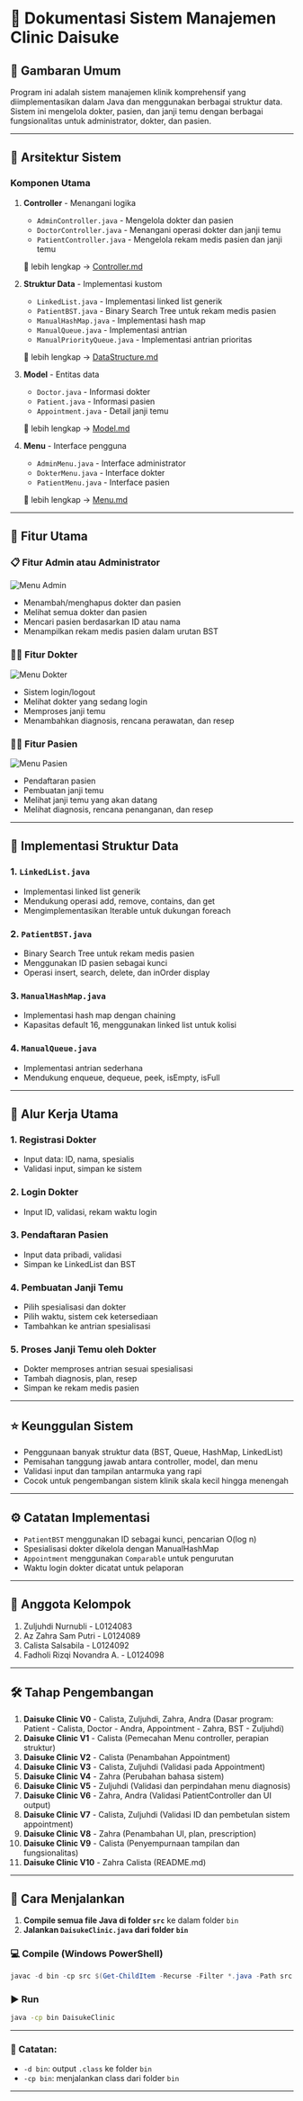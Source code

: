 # 🏥 Dokumentasi Sistem Manajemen Clinic Daisuke

## 📌 Gambaran Umum

Program ini adalah sistem manajemen klinik komprehensif yang diimplementasikan dalam Java dan menggunakan berbagai struktur data. Sistem ini mengelola dokter, pasien, dan janji temu dengan berbagai fungsionalitas untuk administrator, dokter, dan pasien.

---

## 🧱 Arsitektur Sistem

### Komponen Utama

1. **Controller** - Menangani logika

   * `AdminController.java` - Mengelola dokter dan pasien
   * `DoctorController.java` - Menangani operasi dokter dan janji temu
   * `PatientController.java` - Mengelola rekam medis pasien dan janji temu

   📄 lebih lengkap → [Controller.md](https://github.com/calistasalsabila/DaisukeClinic/blob/main/Controller.md)


2. **Struktur Data** - Implementasi kustom

   * `LinkedList.java` - Implementasi linked list generik
   * `PatientBST.java` - Binary Search Tree untuk rekam medis pasien
   * `ManualHashMap.java` - Implementasi hash map
   * `ManualQueue.java` - Implementasi antrian
   * `ManualPriorityQueue.java` - Implementasi antrian prioritas

   📄 lebih lengkap → [DataStructure.md](https://github.com/calistasalsabila/DaisukeClinic/blob/main/DataStructure.md)

3. **Model** - Entitas data

   * `Doctor.java` - Informasi dokter
   * `Patient.java` - Informasi pasien
   * `Appointment.java` - Detail janji temu

   📄 lebih lengkap →  [Model.md](https://github.com/calistasalsabila/DaisukeClinic/blob/main/Model.md)

4. **Menu** - Interface pengguna

   * `AdminMenu.java` - Interface administrator
   * `DokterMenu.java` - Interface dokter
   * `PatientMenu.java` - Interface pasien

   📄 lebih lengkap → [Menu.md](https://github.com/calistasalsabila/DaisukeClinic/blob/main/Menu.md)
---

## 🎯 Fitur Utama

### 📋 Fitur Admin atau Administrator

![Menu Admin](images/Admin_menu.png)

* Menambah/menghapus dokter dan pasien
* Melihat semua dokter dan pasien
* Mencari pasien berdasarkan ID atau nama
* Menampilkan rekam medis pasien dalam urutan BST

### 👨‍⚕️ Fitur Dokter

![Menu Dokter](images/Doctor_menu.png)

* Sistem login/logout
* Melihat dokter yang sedang login
* Memproses janji temu
* Menambahkan diagnosis, rencana perawatan, dan resep

### 🧑‍⚕️ Fitur Pasien

![Menu Pasien](images/Patient_menu.png)

* Pendaftaran pasien
* Pembuatan janji temu
* Melihat janji temu yang akan datang
* Melihat diagnosis, rencana penanganan, dan resep

---

## 🧠 Implementasi Struktur Data

### 1. `LinkedList.java`

* Implementasi linked list generik
* Mendukung operasi add, remove, contains, dan get
* Mengimplementasikan Iterable untuk dukungan foreach

### 2. `PatientBST.java`

* Binary Search Tree untuk rekam medis pasien
* Menggunakan ID pasien sebagai kunci
* Operasi insert, search, delete, dan inOrder display

### 3. `ManualHashMap.java`

* Implementasi hash map dengan chaining
* Kapasitas default 16, menggunakan linked list untuk kolisi

### 4. `ManualQueue.java`

* Implementasi antrian sederhana
* Mendukung enqueue, dequeue, peek, isEmpty, isFull

---

## 🔄 Alur Kerja Utama

### 1. Registrasi Dokter

* Input data: ID, nama, spesialis
* Validasi input, simpan ke sistem

### 2. Login Dokter

* Input ID, validasi, rekam waktu login

### 3. Pendaftaran Pasien

* Input data pribadi, validasi
* Simpan ke LinkedList dan BST

### 4. Pembuatan Janji Temu

* Pilih spesialisasi dan dokter
* Pilih waktu, sistem cek ketersediaan
* Tambahkan ke antrian spesialisasi

### 5. Proses Janji Temu oleh Dokter

* Dokter memproses antrian sesuai spesialisasi
* Tambah diagnosis, plan, resep
* Simpan ke rekam medis pasien

---

## ⭐ Keunggulan Sistem

* Penggunaan banyak struktur data (BST, Queue, HashMap, LinkedList)
* Pemisahan tanggung jawab antara controller, model, dan menu
* Validasi input dan tampilan antarmuka yang rapi
* Cocok untuk pengembangan sistem klinik skala kecil hingga menengah

---

## ⚙️ Catatan Implementasi

* `PatientBST` menggunakan ID sebagai kunci, pencarian O(log n)
* Spesialisasi dokter dikelola dengan ManualHashMap
* `Appointment` menggunakan `Comparable` untuk pengurutan
* Waktu login dokter dicatat untuk pelaporan

---

## 👥 Anggota Kelompok

1. Zuljuhdi Nurnubli - L0124083
2. Az Zahra Sam Putri - L0124089
3. Calista Salsabila - L0124092
4. Fadholi Rizqi Novandra A. - L0124098

---

## 🛠️ Tahap Pengembangan

1. **Daisuke Clinic V0** - Calista, Zuljuhdi, Zahra, Andra (Dasar program: Patient - Calista, Doctor - Andra, Appointment - Zahra, BST - Zuljuhdi)
2. **Daisuke Clinic V1** - Calista (Pemecahan Menu controller, perapian struktur)
3. **Daisuke Clinic V2** - Calista (Penambahan Appointment)
4. **Daisuke Clinic V3** - Calista, Zuljuhdi (Validasi pada Appointment)
5. **Daisuke Clinic V4** - Zahra (Perubahan bahasa sistem)
6. **Daisuke Clinic V5** - Zuljuhdi (Validasi dan perpindahan menu diagnosis)
7. **Daisuke Clinic V6** - Zahra, Andra (Validasi PatientController dan UI output)
8. **Daisuke Clinic V7** - Calista, Zuljuhdi (Validasi ID dan pembetulan sistem appointment)
9. **Daisuke Clinic V8** - Zahra (Penambahan UI, plan, prescription)
10. **Daisuke Clinic V9** - Calista (Penyempurnaan tampilan dan fungsionalitas)
11. **Daisuke Clinic V10** - Zahra Calista (README.md)   
 
---

## 🚀 Cara Menjalankan

1. **Compile semua file Java di folder `src`** ke dalam folder `bin`
2. **Jalankan `DaisukeClinic.java` dari folder `bin`**

### 💻 Compile (Windows PowerShell)

```powershell
javac -d bin -cp src $(Get-ChildItem -Recurse -Filter *.java -Path src | ForEach-Object { $_.FullName })
```

### ▶️ Run

```bash
java -cp bin DaisukeClinic
```

---

### 📝 Catatan:

* `-d bin`: output `.class` ke folder `bin`
* `-cp bin`: menjalankan class dari folder `bin` 


---
